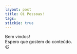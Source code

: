 ```yaml
---
layout: post
title: Oi Pessoas!
tags: 
stickie: true
---
```


Bem vindos!<br> Espero que gostem do conteúdo.<br/>
😃


